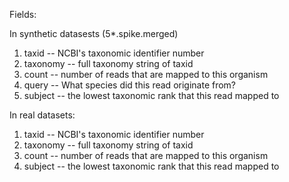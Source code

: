 Fields:

In synthetic datasests (5*.spike.merged)
1. taxid -- NCBI's taxonomic identifier number
2. taxonomy -- full taxonomy string of taxid
3. count -- number of reads that are mapped to this organism
4. query -- What species did this read originate from?
5. subject -- the lowest taxonomic rank that this read mapped to

In real datasets:
1. taxid -- NCBI's taxonomic identifier number
2. taxonomy -- full taxonomy string of taxid
3. count -- number of reads that are mapped to this organism
4. subject -- the lowest taxonomic rank that this read mapped to
